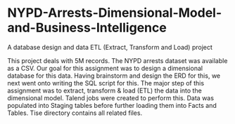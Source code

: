 # NYPD-Arrests-Dimensional-Model-and-Business-Intelligence
A database design and data ETL (Extract, Transform and Load) project

This project deals with 5M records. The NYPD arrests dataset was available as a CSV. Our goal for this assignment was to design a dimensional database for this data. Having brainstorm and design the ERD for this, we next went onto writing the SQL script for this. The major step of this assignment was to extract, transform & load (ETL) the data into the dimensional model. Talend jobs were created to perform this. Data was populated into Staging tables before further loading them into Facts and Tables. Tise directory contains all related files. 
